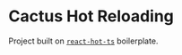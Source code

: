 # Cactus Hot Reloading

Project built on [`react-hot-ts`](https://github.com/Glavin001/react-hot-ts) boilerplate.
